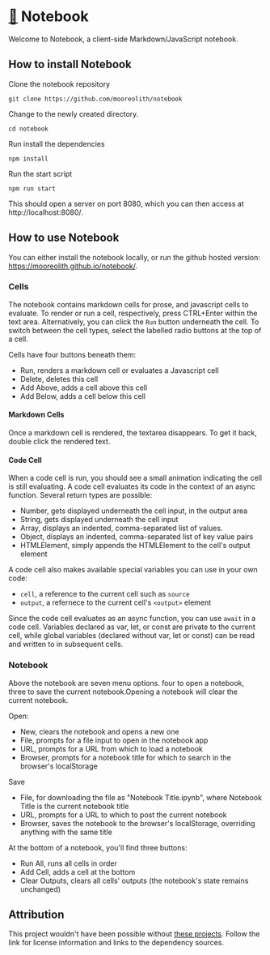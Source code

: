 # [🔗](https://mooreolith.github.io/notebook/) Notebook

Welcome to Notebook, a client-side Markdown/JavaScript notebook. 

## How to install Notebook
Clone the notebook repository


`git clone https://github.com/mooreolith/notebook`

Change to the newly created directory.

`cd notebook`

Run install the dependencies

`npm install`

Run the start script

`npm run start`

This should open a server on port 8080, which you can then access at http://localhost:8080/.

## How to use Notebook
You can either install the notebook locally, or run the github hosted version: https://mooreolith.github.io/notebook/. 

### Cells
The notebook contains markdown cells for prose, and javascript cells to evaluate. To render or run a cell, respectively, press CTRL+Enter within the text area. Alternatively, you can click the `Run` button underneath the cell. To switch between the cell types, select the labelled radio buttons at the top of a cell. 

Cells have four buttons beneath them: 

* Run, renders a markdown cell or evaluates a Javascript cell
* Delete, deletes this cell
* Add Above, adds a cell above this cell
* Add Below, adds a cell below this cell

#### Markdown Cells
Once a markdown cell is rendered, the textarea disappears. To get it back, double click the rendered text. 

#### Code Cell
When a code cell is run, you should see a small animation indicating the cell is still evaluating. A code cell evaluates its code in the context of an async function. Several return types are possible:

* Number, gets displayed underneath the cell input, in the output area
* String, gets displayed underneath the cell input
* Array, displays an indented, comma-separated list of values.
* Object, displays an indented, comma-separated list of key value pairs
* HTMLElement, simply appends the HTMLElement to the cell's output element

A code cell also makes available special variables you can use in your own code: 

* `cell`, a reference to the current cell such as `source`
* `output`, a refernece to the current cell's `<output>` element

Since the code cell evaluates as an async function, you can use `await` in a code cell. Variables declared as var, let, or const are private to the current cell, while global variables (declared without var, let or const) can be read and written to in subsequent cells. 

### Notebook
Above the notebook are seven menu options. four to open a notebook, three to save the current notebook.Opening a notebook will clear the current notebook.

Open:
  * New, clears the notebook and opens a new one
  * File, prompts for a file input to open in the notebook app
  * URL, prompts for a URL from which to load a notebook
  * Browser, prompts for a notebook title for which to search in the browser's localStorage

Save
  * File, for downloading the file as "Notebook Title.ipynb", where Notebook Title is the current notebook title
  * URL, prompts for a URL to which to post the current notebook
  * Browser, saves the notebook to the browser's localStorage, overriding anything with the same title

At the bottom of a notebook, you'll find three buttons:

* Run All, runs all cells in order
* Add Cell, adds a cell at the bottom
* Clear Outputs, clears all cells' outputs (the notebook's state remains unchanged)

## Attribution
This project wouldn't have been possible without [these projects](./oss-attribution/attribution.txt). Follow the link for license information and links to the dependency sources. 